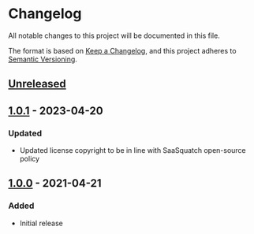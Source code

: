 # Changelog

All notable changes to this project will be documented in this file.

The format is based on [Keep a Changelog](https://keepachangelog.com/en/1.0.0/),
and this project adheres to [Semantic Versioning](https://semver.org/spec/v2.0.0.html).

## [Unreleased]

## [1.0.1] - 2023-04-20

### Updated

- Updated license copyright to be in line with SaaSquatch open-source policy

## [1.0.0] - 2021-04-21

### Added

- Initial release

[unreleased]: https://github.com/saasquatch/universal-hooks/compare/@saasquatch%2Funiversal-hooks-testing-library@1.0.1...HEAD
[1.0.1]: https://github.com/saasquatch/universal-hooks/compare/@saasquatch%2Funiversal-hooks-testing-library@1.0.0...@saasquatch%2Funiversal-hooks-testing-library@1.0.1
[1.0.0]: https://github.com/saasquatch/universal-hooks/compare/@saasquatch%2Funiversal-hooks-testing-library@1.0.0
